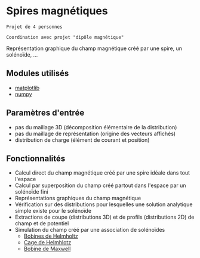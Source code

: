 # Spires magnétiques

	Projet de 4 personnes 

	Coordination avec projet "dipôle magnétique"

Représentation graphique du champ magnétique créé par une spire, un solénoïde, ...


## Modules utilisés
- [matplotlib](https://matplotlib.org/)
- [numpy](https://numpy.org/)

## Paramètres d'entrée
- pas du maillage 3D (décomposition élémentaire de la distribution)
- pas du maillage de représentation (origine des vecteurs affichés)
- distribution de charge (élément de courant et position)

## Fonctionnalités
- Calcul direct du champ magnétique créé par une spire idéale dans tout l'espace
- Calcul par superposition du champ créé partout dans l'espace par un solénoïde fini
- Représentations graphiques du champ magnétique
- Vérification sur des distributions pour lesquelles une solution analytique simple existe pour le solénoïde
- Extractions de coupe (distributions 3D) et de profils (distributions 2D) de champ et de potentiel
- Simulation du champ créé par une association de solénoïdes 
	+ [Bobines de Helmholtz](https://fr.wikipedia.org/wiki/Bobines_de_Helmholtz)
	+ [Cage de Helmhlotz](https://uccubecats.github.io/HelmholtzCage.html)
	+ [Bobine de Maxwell](https://fr.wikipedia.org/wiki/Bobines_de_Maxwell)
